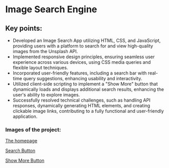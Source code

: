 
# Image Search Engine

## Key points:
- Developed an Image Search App utilizing HTML, CSS, and JavaScript, providing users with a platform to search for and view high-quality images from the Unsplash API.
- Implemented responsive design principles, ensuring seamless user experience across various devices, using CSS media queries and flexible layout techniques.
- Incorporated user-friendly features, including a search bar with real-time query suggestions, enhancing usability and interactivity.
- Utilized client-side scripting to implement a "Show More" button that dynamically loads and displays additional search results, enhancing the user's ability to explore images.
- Successfully resolved technical challenges, such as handling API responses, dynamically generating HTML elements, and creating clickable image links, contributing to a fully functional and user-friendly application.

### Images of the project:
[The homepage](./images/imageProject.PNG)

[Search Button](./images/search.PNG)

[Show More Button](./images/showMore.PNG)

